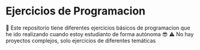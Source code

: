 # Ejercicios de Programacion
:wave: Este repositorio tiene diferentes ejercicios básicos de programacion que he ido realizando cuando estoy estudianto de forma autónoma :sunglasses:
:warning: No hay proyectos complejos, solo ejercicios de diferentes temáticas
